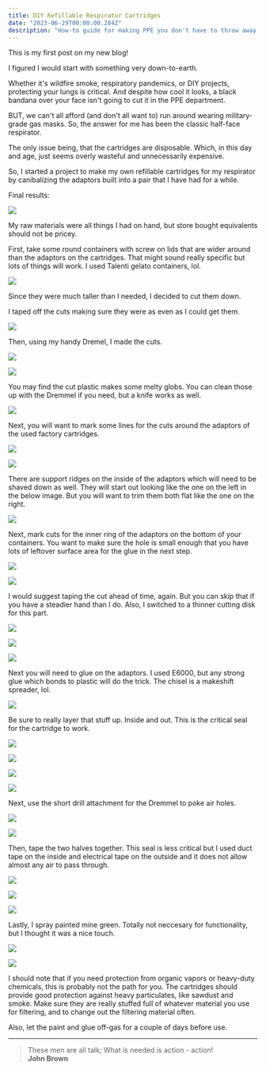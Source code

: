 ```yaml
---
title: DIY Refillable Respirator Cartridges
date: "2023-06-29T00:00:00.284Z"
description: "How-to guide for making PPE you don't have to throw away. You know, cause that's expensive and also the planet is dying. ¯\\_(ツ)_/¯"
---
```


This is my first post on my new blog!

I figured I would start with something very down-to-earth.

Whether it's wildfire smoke, respiratory pandemics, or DIY projects, protecting your lungs is critical. And despite how cool it looks, a black bandana over your face isn't going to cut it in the PPE department.

BUT, we can't all afford (and don't all want to) run around wearing military-grade gas masks. So, the answer for me has been the classic half-face respirator.

The only issue being, that the cartridges are disposable. Which, in this day and age, just seems overly wasteful and unnecessarily expensive.

So, I started a project to make my own refillable cartridges for my respirator by canibalizing the adaptors built into a pair that I have had for a while.

Final results:

![](./28.jpg)

My raw materials were all things I had on hand, but store bought equivalents should not be pricey.

First, take some round containers with screw on lids that are wider around than the adaptors on the cartridges. That might sound really specific but lots of things will work. I used Talenti gelato containers, lol.

![](./01.jpg)

Since they were much taller than I needed, I decided to cut them down. 

I taped off the cuts making sure they were as even as I could get them.

![](./02.jpg)

Then, using my handy Dremel, I made the cuts.

![](./03.jpg)

![](./04.jpg)

You may find the cut plastic makes some melty globs. You can clean those up with the Dremmel if you need, but a knife works as well.

![](./05.jpg)

Next, you will want to mark some lines for the cuts around the adaptors of the used factory cartridges.

![](./06.jpg)

![](./07.jpg)

There are support ridges on the inside of the adaptors which will need to be shaved down as well. They will start out looking like the one on the left in the below image. But you will want to trim them both flat like the one on the right.

![](./15.jpg)

Next, mark cuts for the inner ring of the adaptors on the bottom of your containers. You want to make sure the hole is small enough that you have lots of leftover surface area for the glue in the next step.

![](./10.jpg)

![](./11.jpg)

I would suggest taping the cut ahead of time, again. But you can skip that if you have a steadier hand than I do. Also, I switched to a thinner cutting disk for this part.

![](./12.jpg)

![](./13.jpg)

![](./14.jpg)

Next you will need to glue on the adaptors. I used E6000, but any strong glue which bonds to plastic will do the trick. The chisel is a makeshift spreader, lol.

![](./16.jpg)

Be sure to really layer that stuff up. Inside and out. This is the critical seal for the cartridge to work.

![](./17.jpg)

![](./18.jpg)

![](./19.jpg)

![](./20.jpg)

Next, use the short drill attachment for the Dremmel to poke air holes. 

![](./21.jpg)

![](./22.jpg)

Then, tape the two halves together. This seal is less critical but I used duct tape on the inside and electrical tape on the outside and it does not allow almost any air to pass through.

![](./23.jpg)

![](./24.jpg)

![](./25.jpg)

Lastly, I spray painted mine green. Totally not neccesary for functionality, but I thought it was a nice touch.

![](./26.jpg)

![](./28.jpg)

I should note that if you need protection from organic vapors or heavy-duty chemicals, this is probably not the path for you. The cartridges should provide good protection against heavy particulates, like sawdust and smoke. Make sure they are really stuffed full of whatever material you use for filtering, and to change out the filtering material often.

Also, let the paint and glue off-gas for a couple of days before use.

---

> These men are all talk; What is needed is action - action! <br>
> **John Brown**